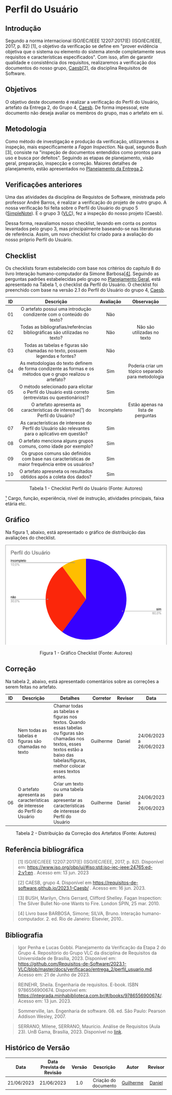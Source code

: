 # Perfil do Usuário
## Introdução

Segundo a norma internacional ISO/IEC/IEEE 12207:2017(E) (ISO/IEC/IEEE, 2017, p. 82) [1], o objetivo da verificação se define em "prover evidência objetiva que o sistema ou elemento do sistema atende completamente seus requisitos e características especificados". Com isso, afim de garantir qualidade e consistência dos requisitos, realizaremos a verificação dos documentos do nosso grupo, [Caesb](https://requisitos-de-software.github.io/2023.1-Caesb/)[2], da disciplina Requisitos de Software.

## Objetivos
O objetivo deste documento é realizar a verificação do Perfil do Usuário, artefato da Entrega 2, do Grupo 4, [Caesb](https://requisitos-de-software.github.io/2023.1-Caesb/Elicitacao/perfil_usuario/). De forma impessoal, este documento não deseja avaliar os membros do grupo, mas o artefato em si.



## Metodologia
Como método de investigação e produção da verificação, utilizaremos a inspeção, mais especificamente a _Fagan Inspection_. Na qual, segundo Bush [3], consiste na "inspeção de documentos entendidos como prontos para uso e busca por defeitos". Seguindo as etapas de planejamento, visão geral, preparação, inspecção e correção. Maiores detalhes de planejamento, estão apresentados no [Planejamento da Entrega 2](./0planejamento.md).

## Verificações anteriores
Uma das atividades da disciplina de Requistos de Software, ministrada pelo professor André Barros, é realizar a verificação do projeto de outro grupo. A nossa verificação foi feita sobre o Perfil do Usuário do grupo 5 ([SimpleNote](https://requisitos-de-software.github.io/2023.1-Caesb/Verificacao/Grupo5/Entrega2/elicitacao/questionario/)). E o grupo 3 ([VLC](https://requisitos-de-software.github.io/2023.1-VLC/#/verificacao/entrega_2/perfil_usuario)), fez a inspeção do nosso projeto (Caesb).

Dessa forma, reavaliamos nosso checklist, levando em conta os pontos levantados pelo grupo 3, mas principalmente baseando-se nas literaturas de referência. Assim, um novo checklist foi criado para a avaliação do nosso próprio Perfil do Usuário.

## Checklist
<!-- LIVRO BASE PARA CRIAÇÃO DAS PERGUNTAS -->
Os checklists foram estabelecido com base nos critérios do capítulo 8 do livro Interação humano-computador da Simone Barbosa[[4]](https://aprender3.unb.br/pluginfile.php/2523045/mod_resource/content/2/1_5145791542719414573.pdf). Seguindo as perguntas padrões estabelecidas pelo grupo no [Planejamento Geral](../0planejamento-geral.md), está apresentado na Tabela 1, o checklist da Perfil do Usuário. O checklist foi preenchido com base na versão 2.1 do Perfil do Usuário do grupo 4, [Caesb](https://requisitos-de-software.github.io/2023.1-Caesb/).


<!-- ADICIONAR O CHECKLIST -->
<center>

|  ID  | Descrição | Avaliação | Observação |
| :--: | :-------: | :-------: | :--------: |
|  01  | O artefato possui uma introdução condizente com o conteúdo do texto? |Não||
|  02  | Todas as bibliografias/referências bibliográficas são utilizadas no texto? |Não| Não são utilizadas no texto |
|  03  | Todas as tabelas e figuras são chamadas no texto, possuem legendas e fontes? |Não||
|  04  | As metodologias do texto definem de forma condizente as formas e os métodos que o grupo realizou o artefato? |Sim| Poderia criar um tópico separado para metodologia|
|  05  | O método selecionado para elicitar o Perfil do Usuário está correto (entrevistas ou questionários)? |Sim| |
|  06  | O artefato apresenta as características de interesse[¹] do Perfil do Usuário? |Incompleto| Estão apenas na lista de perguntas |
|  07  | As características de interesse do Perfil do Usuário são relevantes para o aplicativo em questão? |Sim|  |
|  08  | O artefato menciona alguns grupos comuns, como idade por exemplo? |Sim| |
|  09  | Os grupos comuns são definidos com base nas características de maior frequência entre os usuários? |Sim| |
|  10  | O artefato apresneta os resultados obtidos após a coleta dos dados? |Sim| |


<p>Tabela 1 - Checklist Perfil do Usuário (Fonte: Autores)</p>
</center>


[¹]() Cargo, função, experiência, nível de instrução, atividades principais, faixa etária etc. <br>


## Gráfico
Na figura 1, abaixo, está apresentado o gráfico de distribuição das avaliações do checklist.

<center>
  
<img src="../../assets/img/perfilUsuario.png"></img>
<p>Figura 1 - Gráfico Checklist (Fonte: Autores)</p>

</center>

## Correção
Na tabela 2, abaixo, está apresentado comentários sobre as correções a serem feitas no artefato.
<center>

|ID |Descrição |Detalhes |Corretor|Revisor|Data|Status|
|-------|------|------|---------|---|--|--|
| 03 | Nem todas as tabelas e figuras são chamadas no texto | Chamar todas as tabelas e figuras nos textos. Quando essas tabelas ou figuras são chamadas nos textos, esses textos estão a baixo das tabelas/figuras, melhor colocar esses textos antes. | Guilherme | Daniel |24/06/2023 a 26/06/2023|-|
| 06 | O artefato apresenta as características de interesse do Perfil do Usuário | Criar um texto ou uma tabela para apresentar as características de interesse do Perfil do Usuário | Guilherme | Daniel |24/06/2023 a 26/06/2023|-|


<p>Tabela 2 - Distribuição da Correção dos Artefatos (Fonte: Autores)</p>
</center>

<!-- ### Atualização
Apresentar a atualização das correções feitas. E a porcentagem de "sim" no momento. Conforme o exemplo:

- xx/xx/xxxx - Correção da bibliográfia (ID 2) - Projeto 50% correto. -->

## Referência bibliográfica

> [1] ISO/IEC/IEEE 12207:2017(E) (ISO/IEC/IEEE, 2017, p. 82). Disponível em: https://www.iso.org/obp/ui/#iso:std:iso-iec-ieee:24765:ed-2:v1:en . Acesso em: 13 jun. 2023

> [2] CAESB, grupo 4. Disponível em https://requisitos-de-software.github.io/2023.1-Caesb/ . Acesso em: 16 jun. 2023.

> [3] BUSH, Marilyn, Chris Gerrard, Clifford Shelley. Fagan Inspection: The Silver Bullet No-one Wants to Fire. London SPIN, 25 mar. 2010.

> [4] Livro base BARBOSA, Simone; SILVA, Bruno. Interação humano-computador. 2. ed. Rio de Janeiro: Elsevier, 2010..


## Bibliografia
> Igor Penha e Lucas Gobbi. Planejamento da Verificação da Etapa 2 do Grupo 4. Repositório do Grupo VLC da disciplina de Requisitos da Universidade de Brasília, 2023. Disponível em: <https://github.com/Requisitos-de-Software/2023.1-VLC/blob/master/docs/verificacao/entrega_2/perfil_usuario.md>. Acesso em: 21 de Junho de 2023.

> REINEHR, Sheila. Engenharia de requisitos. E-book. ISBN 9786556900674. Disponível em: <https://integrada.minhabiblioteca.com.br/#/books/9786556900674/>. Acesso em: 13 jun. 2023.

> Sommerville, Ian. Engenharia de software. 08. ed. São Paulo: Pearson Addison Wesley, 2007.

> SERRANO, Milene, SERRANO, Maurício. Análise de Requisitos (Aula 23). UnB Gama, Brasília, 2023. Disponível no [link](../assets/referencias/Requisitos%20-%20Aula%20023.pdf).

## Histórico de Versão
|    Data    | Data Prevista de Revisão | Versão |      Descrição       |                                 Autor                                  |               Revisor               |
| :--------: | :----------------------: | :----: | :------------------: | :--------------------------------------------------------------------: | :---------------------------------: |
| 21/06/2023 |        21/06/2023        |  1.0   | Criação do documento |  [Guilherme](https://github.com/guilhermekishimoto)| [Daniel]() |

